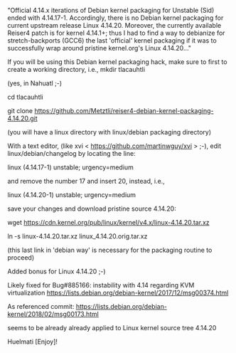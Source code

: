 "Official 4.14.x iterations of Debian kernel packaging for Unstable (Sid) ended with 4.14.17-1.
 Accordingly, there is no Debian kernel packaging for current upstream release Linux 4.14.20.
 Moreover, the currently available Reiser4 patch is for kernel 4.14.1+; thus I had to find a way
 to debianize for stretch-backports (GCC6) the last 'official' kernel packaging if it was to
 successfully wrap around pristine  kernel.org's Linux 4.14.20..."

If you will be using this Debian kernel packaging hack, make sure to first to create a working
 directory, i.e., 
mkdir tlacauhtli

(yes, in Nahuatl ;-)

cd tlacauhtli

git clone https://github.com/Metztli/reiser4-debian-kernel-packaging-4.14.20.git

(you will have a linux directory with linux/debian packaging directory)

With a text editor, (like xvi < https://github.com/martinwguy/xvi > ;-),
 edit linux/debian/changelog by locating the line:

linux (4.14.17-1) unstable; urgency=medium

and remove the number 17 and insert 20, instead, i.e.,

linux (4.14.20-1) unstable; urgency=medium

save your changes and download pristine source 4.14.20: 

wget https://cdn.kernel.org/pub/linux/kernel/v4.x/linux-4.14.20.tar.xz

ln -s linux-4.14.20.tar.xz linux_4.14.20.orig.tar.xz

(this last link in 'debian way' is necessary for the packaging routine to proceed)


Added bonus for Linux 4.14.20 ;-)

Likely fixed for Bug#885166: instability with 4.14 regarding KVM virtualization
https://lists.debian.org/debian-kernel/2017/12/msg00374.html

As referenced commit:
https://lists.debian.org/debian-kernel/2018/02/msg00173.html

seems to be already already applied to Linux kernel source tree 4.14.20


Huelmati [Enjoy]!
